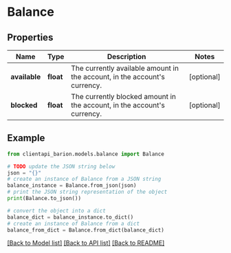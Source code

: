 # Balance


## Properties

Name | Type | Description | Notes
------------ | ------------- | ------------- | -------------
**available** | **float** | The currently available amount in the account, in the account&#39;s currency. | [optional] 
**blocked** | **float** | The currently blocked amount in the account, in the account&#39;s currency. | [optional] 

## Example

```python
from clientapi_barion.models.balance import Balance

# TODO update the JSON string below
json = "{}"
# create an instance of Balance from a JSON string
balance_instance = Balance.from_json(json)
# print the JSON string representation of the object
print(Balance.to_json())

# convert the object into a dict
balance_dict = balance_instance.to_dict()
# create an instance of Balance from a dict
balance_from_dict = Balance.from_dict(balance_dict)
```
[[Back to Model list]](../README.md#documentation-for-models) [[Back to API list]](../README.md#documentation-for-api-endpoints) [[Back to README]](../README.md)


